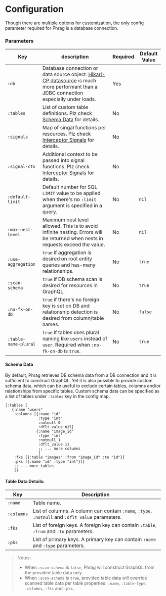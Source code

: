 # Configuration

Though there are multiple options for customization, the only config parameter required for Phrag is a database connection.

### Parameters

| Key                  | description                                                                                                                                                                   | Required | Default Value |
| -------------------- | ----------------------------------------------------------------------------------------------------------------------------------------------------------------------------- | -------- | ------------- |
| `:db`                | Database connection or data source object. [Hikari-CP datasource](https://github.com/tomekw/hikari-cp) is much more performant than a JDBC connection especially under loads. | Yes      |               |
| `:tables`            | List of custom table definitions. Plz check [Schema Data](#schema-data) for details.                                                                                          | No       |               |
| `:signals`           | Map of singal functions per resources. Plz check [Interceptor Signals](interceptor.md) for details.                                                                           | No       |               |
| `:signal-ctx`        | Additional context to be passed into signal functions. Plz check [Interceptor Signals](interceptor.md) for details.                                                           | No       |               |
| `:default-limit`     | Default number for SQL `LIMIT` value to be applied when there's no `:limit` argument is specified in a query.                                                                 | No       | `nil`         |
| `:max-nest-level`    | Maximum nest level allowed. This is to avoid infinite nesting. Errors will be returned when nests in requests exceed the value.                                               | No       | `nil`         |
| `:use-aggregation`   | `true` if aggregation is desired on root entity queries and has-many relationships.                                                                                           | No       | `true`        |
| `:scan-schema`       | `true` if DB schema scan is desired for resources in GraphQL.                                                                                                                 | No       | `true`        |
| `:no-fk-on-db`       | `true` if there's no foreign key is set on DB and relationship detection is desired from column/table names.                                                                  | No       | `false`       |
| `:table-name-plural` | `true` if tables uses plural naming like `users` instead of `user`. Required when `:no-fk-on-db` is `true`.                                                                   | No       | `true`        |

#### Schema Data

By default, Phrag retrieves DB schema data from a DB connection and it is sufficient to construct GraphQL. Yet it is also possible to provide custom schema data, which can be useful to exclude certain tables, columns and/or relationships from specific tables. Custom schema data can be specified as a list of tables under `:tables` key in the config map.

```edn
{:tables [
   {:name "users"
    :columns [{:name "id"
       	       :type "int"
               :notnull 0
               :dflt_value nil}
              {:name "image_id"
               :type "int"
               :notnull 1
               :dflt_value 1}
	           ;; ... more columns
	           ]
    :fks [{:table "images" :from "image_id" :to "id"}]
    :pks [{:name "id" :type "int"}]}
    ;; ... more tables
    ]}
```

#### Table Data Details:

| Key        | Description                                                                                      |
| ---------- | ------------------------------------------------------------------------------------------------ |
| `:name`    | Table name.                                                                                      |
| `:columns` | List of columns. A column can contain `:name`, `:type`, `:notnull` and `:dflt_value` parameters. |
| `:fks`     | List of foreign keys. A foreign key can contain `:table`, `:from` and `:to` parameters.          |
| `:pks`     | List of primary keys. A primary key can contain `:name` and `:type` parameters.                  |

> Notes:
>
> - When `:scan-schema` is `false`, Phrag will construct GraphQL from the provided table data only.
> - When `:scan-schema` is `true`, provided table data will override scanned table data per table properties: `:name`, `:table-type`, `:columns`, `:fks` and `:pks`.
